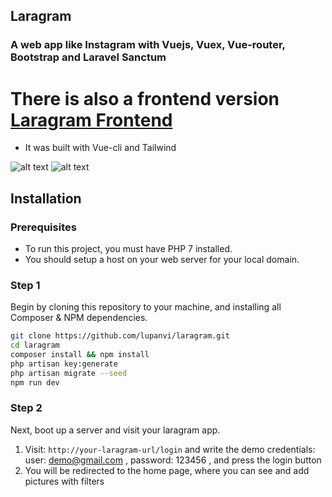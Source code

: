 ## Laragram

### A web app like Instagram with Vuejs, Vuex, Vue-router, Bootstrap and Laravel Sanctum

# There is also a frontend version [Laragram Frontend](https://github.com/lupanvi/laragram-frontend-vue-tailwind)
* It was built with Vue-cli and Tailwind

![alt text](docs/laragram1.jpg)
![alt text](docs/laragram2.jpg)


## Installation

### Prerequisites

* To run this project, you must have PHP 7 installed.
* You should setup a host on your web server for your local domain.


### Step 1

 Begin by cloning this repository to your machine, and installing all Composer & NPM dependencies.

```bash
git clone https://github.com/lupanvi/laragram.git
cd laragram
composer install && npm install
php artisan key:generate
php artisan migrate --seed
npm run dev
```

### Step 2

Next, boot up a server and visit your laragram app. 

1. Visit: `http://your-laragram-url/login` and write the demo credentials:
	user: demo@gmail.com , password: 123456 , and press the login button
2. You will be redirected to the home page, where you can see and add pictures with filters
